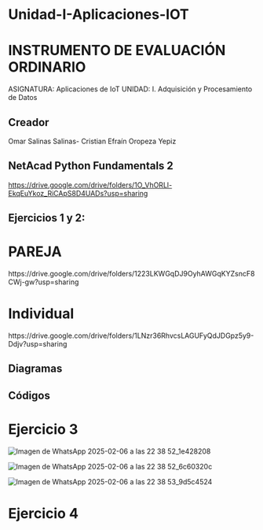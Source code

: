 # Unidad-I-Aplicaciones-IOT

# INSTRUMENTO DE EVALUACIÓN ORDINARIO
ASIGNATURA: Aplicaciones de IoT
UNIDAD: I. Adquisición y Procesamiento de Datos


## Creador
Omar Salinas Salinas-
Cristian Efraín Oropeza Yepiz
## NetAcad Python Fundamentals 2
https://drive.google.com/drive/folders/1O_VhORLl-EkqEuYkoz_RiCApS8D4UADs?usp=sharing

## Ejercicios 1 y 2:

<h1>PAREJA</h1>
https://drive.google.com/drive/folders/1223LKWGqDJ9OyhAWGqKYZsncF8CWj-gw?usp=sharing
<h1>Individual</h1>
https://drive.google.com/drive/folders/1LNzr36RhvcsLAGUFyQdJDGpz5y9-Ddjv?usp=sharing

## Diagramas


## Códigos




# Ejercicio 3 


![Imagen de WhatsApp 2025-02-06 a las 22 38 52_1e428208](https://github.com/user-attachments/assets/aa7a6edb-75e0-4100-8226-38d5c5d5b2d9)


![Imagen de WhatsApp 2025-02-06 a las 22 38 52_6c60320c](https://github.com/user-attachments/assets/91ec8b3a-b898-40e3-9da6-ce81c6ca411d)

![Imagen de WhatsApp 2025-02-06 a las 22 38 53_9d5c4524](https://github.com/user-attachments/assets/f7b9e7b2-5230-4f88-bcc4-da29bf982cf5)

# Ejercicio 4 



